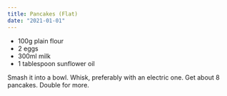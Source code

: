 ```yaml
---
title: Pancakes (Flat)
date: "2021-01-01"
---
```


* 100g plain flour
* 2 eggs
* 300ml milk
* 1 tablespoon sunflower oil

Smash it into a bowl. Whisk, preferably with an electric one. Get about 8 pancakes. Double for more.